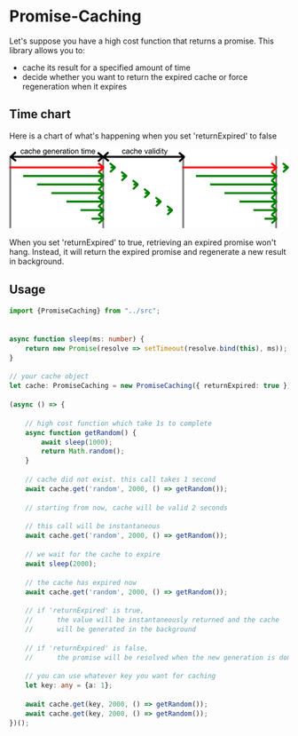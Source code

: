 # Promise-Caching

Let's suppose you have a high cost function that returns a promise. This library allows you to:

- cache its result for a specified amount of time
- decide whether you want to return the expired cache or force regeneration when it expires

## Time chart

Here is a chart of what's happening when you set 'returnExpired' to false

![Time chart](/doc/time-chart.png?raw=true "Time chart")

When you set 'returnExpired' to true, retrieving an expired promise won't hang. Instead, it will return the expired promise and regenerate a new result in background.

## Usage

```typescript
import {PromiseCaching} from "../src";


async function sleep(ms: number) {
    return new Promise(resolve => setTimeout(resolve.bind(this), ms));
}

// your cache object
let cache: PromiseCaching = new PromiseCaching({ returnExpired: true });

(async () => {

    // high cost function which take 1s to complete
    async function getRandom() {
        await sleep(1000);
        return Math.random();
    }

    // cache did not exist. this call takes 1 second
    await cache.get('random', 2000, () => getRandom());

    // starting from now, cache will be valid 2 seconds

    // this call will be instantaneous
    await cache.get('random', 2000, () => getRandom());

    // we wait for the cache to expire
    await sleep(2000);

    // the cache has expired now
    await cache.get('random', 2000, () => getRandom());

    // if 'returnExpired' is true,
    //      the value will be instantaneously returned and the cache
    //      will be generated in the background

    // if 'returnExpired' is false,
    //      the promise will be resolved when the new generation is done

    // you can use whatever key you want for caching
    let key: any = {a: 1};

    await cache.get(key, 2000, () => getRandom());
    await cache.get(key, 2000, () => getRandom());
})();
```